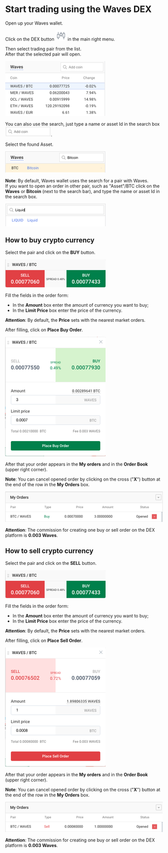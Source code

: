 # Start trading using the Waves DEX

Open up your Waves wallet.

Click on the DEX button ![](/_assets/dex_01.png) in the main right menu.

Then select trading pair from the list.  
After that the selected pair will open.

![](/_assets/dex_02.png)

You can also use the search, just type a name or asset Id in the search box ![](/_assets/dex_03.png).

Select the found Asset.

![](/_assets/dex_04.png)

**Note**: By default, Waves wallet uses the search for a pair with Waves.  
If you want to open an order in other pair, such as "Asset"/BTC click on the **Waves** or **Bitcoin** \(next to the search bar\), and type the name or asset Id in the search box.

![](/_assets/dex_05.png)

## **How to buy crypto currency**

Select the pair and click on the **BUY** button.

![](/_assets/dex_06.png)

Fill the fields in the order form:

* In the **Amount** box enter the amount of currency you want to buy;
* In the **Limit Price** box enter the price of the currency.

**Attention**: By default, the **Price** sets with the nearest market orders.

After filling, click on **Place Buy Order**.

![](/_assets/dex_07.png)

After that your order appears in the **My orders** and in the **Order Book** \(upper right corner\).

**Note**: You can cancel opened order by clicking on the cross \("**X**"\) button at the end of the row in the **My Orders** box.

![](/_assets/dex_08.png)

**Attention**: The commission for creating one buy or sell order on the DEX platform is **0.003 Waves**.

## **How to sell crypto currency**

Select the pair and click on the **SELL** button.

![](/_assets/dex_09.png)

Fill the fields in the order form:

* In the **Amount** box enter the amount of currency you want to buy;
* In the **Limit Price** box enter the price of the currency.

**Attention**: By default, the **Price** sets with the nearest market orders.

After filling, click on **Place Sell Order**.

![](/_assets/dex_10.png)

After that your order appears in the **My orders** and in the **Order Book** \(upper right corner\).

**Note**: You can cancel opened order by clicking on the cross \("**X**"\) button at the end of the row in the **My Orders** box.

![](/_assets/dex_11.png)

**Attention**: The commission for creating one buy or sell order on the DEX platform is **0.003 Waves**.

